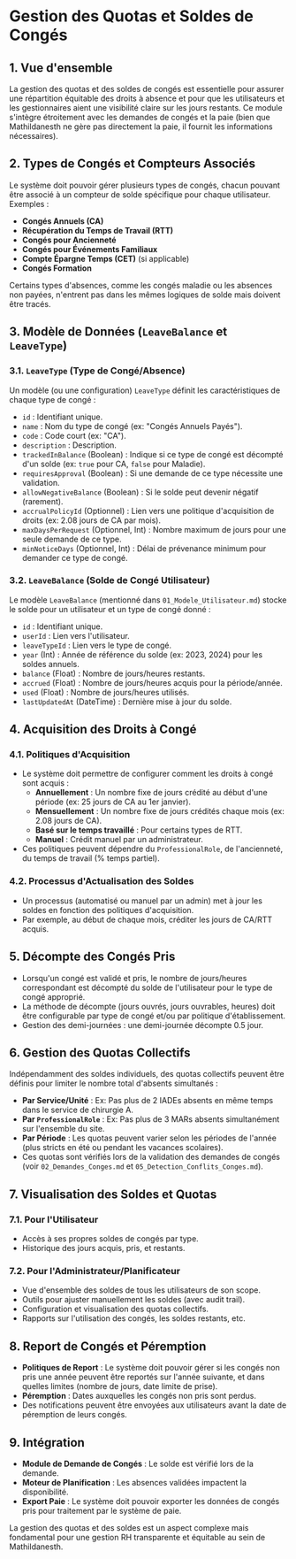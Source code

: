# Gestion des Quotas et Soldes de Congés

## 1. Vue d'ensemble

La gestion des quotas et des soldes de congés est essentielle pour assurer une répartition équitable des droits à absence et pour que les utilisateurs et les gestionnaires aient une visibilité claire sur les jours restants. Ce module s'intègre étroitement avec les demandes de congés et la paie (bien que Mathildanesth ne gère pas directement la paie, il fournit les informations nécessaires).

## 2. Types de Congés et Compteurs Associés

Le système doit pouvoir gérer plusieurs types de congés, chacun pouvant être associé à un compteur de solde spécifique pour chaque utilisateur. Exemples :

- **Congés Annuels (CA)**
- **Récupération du Temps de Travail (RTT)**
- **Congés pour Ancienneté**
- **Congés pour Événements Familiaux**
- **Compte Épargne Temps (CET)** (si applicable)
- **Congés Formation**

Certains types d'absences, comme les congés maladie ou les absences non payées, n'entrent pas dans les mêmes logiques de solde mais doivent être tracés.

## 3. Modèle de Données (`LeaveBalance` et `LeaveType`)

### 3.1. `LeaveType` (Type de Congé/Absence)

Un modèle (ou une configuration) `LeaveType` définit les caractéristiques de chaque type de congé :
- `id` : Identifiant unique.
- `name` : Nom du type de congé (ex: "Congés Annuels Payés").
- `code` : Code court (ex: "CA").
- `description` : Description.
- `trackedInBalance` (Boolean) : Indique si ce type de congé est décompté d'un solde (ex: `true` pour CA, `false` pour Maladie).
- `requiresApproval` (Boolean) : Si une demande de ce type nécessite une validation.
- `allowNegativeBalance` (Boolean) : Si le solde peut devenir négatif (rarement).
- `accrualPolicyId` (Optionnel) : Lien vers une politique d'acquisition de droits (ex: 2.08 jours de CA par mois).
- `maxDaysPerRequest` (Optionnel, Int) : Nombre maximum de jours pour une seule demande de ce type.
- `minNoticeDays` (Optionnel, Int) : Délai de prévenance minimum pour demander ce type de congé.

### 3.2. `LeaveBalance` (Solde de Congé Utilisateur)

Le modèle `LeaveBalance` (mentionné dans `01_Modele_Utilisateur.md`) stocke le solde pour un utilisateur et un type de congé donné :
- `id` : Identifiant unique.
- `userId` : Lien vers l'utilisateur.
- `leaveTypeId` : Lien vers le type de congé.
- `year` (Int) : Année de référence du solde (ex: 2023, 2024) pour les soldes annuels.
- `balance` (Float) : Nombre de jours/heures restants.
- `accrued` (Float) : Nombre de jours/heures acquis pour la période/année.
- `used` (Float) : Nombre de jours/heures utilisés.
- `lastUpdatedAt` (DateTime) : Dernière mise à jour du solde.

## 4. Acquisition des Droits à Congé

### 4.1. Politiques d'Acquisition

- Le système doit permettre de configurer comment les droits à congé sont acquis :
    - **Annuellement** : Un nombre fixe de jours crédité au début d'une période (ex: 25 jours de CA au 1er janvier).
    - **Mensuellement** : Un nombre fixe de jours crédités chaque mois (ex: 2.08 jours de CA).
    - **Basé sur le temps travaillé** : Pour certains types de RTT.
    - **Manuel** : Crédit manuel par un administrateur.
- Ces politiques peuvent dépendre du `ProfessionalRole`, de l'ancienneté, du temps de travail (% temps partiel).

### 4.2. Processus d'Actualisation des Soldes

- Un processus (automatisé ou manuel par un admin) met à jour les soldes en fonction des politiques d'acquisition.
- Par exemple, au début de chaque mois, créditer les jours de CA/RTT acquis.

## 5. Décompte des Congés Pris

- Lorsqu'un congé est validé et pris, le nombre de jours/heures correspondant est décompté du solde de l'utilisateur pour le type de congé approprié.
- La méthode de décompte (jours ouvrés, jours ouvrables, heures) doit être configurable par type de congé et/ou par politique d'établissement.
- Gestion des demi-journées : une demi-journée décompte 0.5 jour.

## 6. Gestion des Quotas Collectifs

Indépendamment des soldes individuels, des quotas collectifs peuvent être définis pour limiter le nombre total d'absents simultanés :

- **Par Service/Unité** : Ex: Pas plus de 2 IADEs absents en même temps dans le service de chirurgie A.
- **Par `ProfessionalRole`** : Ex: Pas plus de 3 MARs absents simultanément sur l'ensemble du site.
- **Par Période** : Les quotas peuvent varier selon les périodes de l'année (plus stricts en été ou pendant les vacances scolaires).
- Ces quotas sont vérifiés lors de la validation des demandes de congés (voir `02_Demandes_Conges.md` et `05_Detection_Conflits_Conges.md`).

## 7. Visualisation des Soldes et Quotas

### 7.1. Pour l'Utilisateur

- Accès à ses propres soldes de congés par type.
- Historique des jours acquis, pris, et restants.

### 7.2. Pour l'Administrateur/Planificateur

- Vue d'ensemble des soldes de tous les utilisateurs de son scope.
- Outils pour ajuster manuellement les soldes (avec audit trail).
- Configuration et visualisation des quotas collectifs.
- Rapports sur l'utilisation des congés, les soldes restants, etc.

## 8. Report de Congés et Péremption

- **Politiques de Report** : Le système doit pouvoir gérer si les congés non pris une année peuvent être reportés sur l'année suivante, et dans quelles limites (nombre de jours, date limite de prise).
- **Péremption** : Dates auxquelles les congés non pris sont perdus.
- Des notifications peuvent être envoyées aux utilisateurs avant la date de péremption de leurs congés.

## 9. Intégration

- **Module de Demande de Congés** : Le solde est vérifié lors de la demande.
- **Moteur de Planification** : Les absences validées impactent la disponibilité.
- **Export Paie** : Le système doit pouvoir exporter les données de congés pris pour traitement par le système de paie.

La gestion des quotas et des soldes est un aspect complexe mais fondamental pour une gestion RH transparente et équitable au sein de Mathildanesth. 